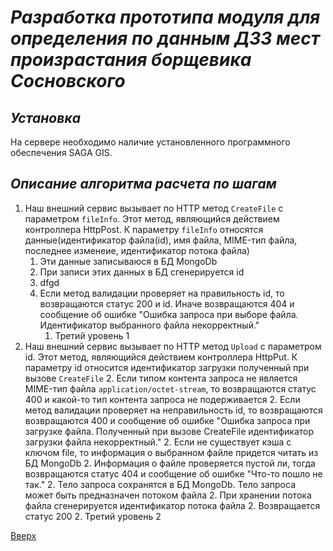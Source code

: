 # ___Разработка прототипа модуля для определения по данным ДЗЗ мест произрастания борщевика Сосновского___

## _Установка_
На сервере необходимо наличие установленного программного обеспечения SAGA GIS.

## _Описание алгоритма расчета по шагам_
1. Наш внешний сервис вызывает по HTTP метод `CreateFile` с параметром `fileInfo`. Этот метод, являющийся действием контроллера HttpPost. К параметру `fileInfo` относятся данные(идентификатор файла(id), имя файла, MIME-тип файла, последнее изменеие, идентификатор потока файла)
    1. Эти данные записываюся в БД MongoDb
    1. При записи этих данных в БД сгенерируется id
    1. dfgd
    1. Если метод валидации проверяет на правильность id, то возвращаются статус 200 и id. Иначе возвращаются 404 и сообщение об ошибке "Ошибка запроса при выборе файла. Идентификатор выбранного файла некорректный."
        1. Третий уровень 1
2. Наш внешний сервис вызывает по HTTP метод `Upload` с параметром id. Этот метод, являющийся действием контроллера HttpPut. К параметру id относится идентификатор загрузки полученный при вызове `CreateFile`
    2. Если типом контента запроса не является MIME-тип файла `application/octet-stream`, то возвращаются статус 400 и какой-то тип контента запроса не подерживается
    2. Если метод валидации проверяет на неправильность id, то возвращаются возвращаются 400 и сообщение об ошибке "Ошибка запроса при загрузке файла. Полученный при вызове CreateFile идентификатор загрузки файла некорректный."
    2. Если не существует кэша с ключом file, то информация о выбранном файле придется читать из БД MongoDb
    2. Информация о файле проверяется пустой ли, тогда возвращаются статус 404 и сообщение об ошибке "Что-то пошло не так."
    2. Тело запроса сохранятся в БД MongoDb. Тело запроса может быть предназначен потоком файла
    2. При хранении потока файла сгенерируется идентификатор потока файла
    2. Возвращается статус 200
        2. Третий уровень 2

[Вверх](#разработка-прототипа-модуля-для-определения-по-данным-ДЗЗ-мест-произрастания-борщевика-сосновского)